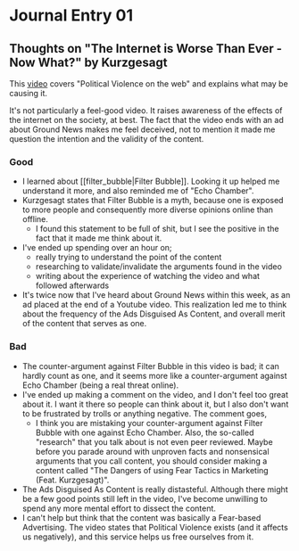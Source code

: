 # Journal Entry 01
## Thoughts on "The Internet is Worse Than Ever - Now What?" by Kurzgesagt
This [video](https://youtu.be/fuFlMtZmvY0?si=aD_BD58yW-kZYXpJ) covers "Political Violence on the web" and explains what may be causing it.

It's not particularly a feel-good video. It raises awareness of the effects of the internet on the society, at best. The fact that the video ends with an ad about Ground News makes me feel deceived, not to mention it made me question the intention and the validity of the content.

### Good
- I learned about [[filter_bubble|Filter Bubble]]. Looking it up helped me understand it more, and also reminded me of "Echo Chamber".
 - Kurzgesagt states that Filter Bubble is a myth, because one is exposed to more people and consequently more diverse opinions online than offline.
	 - I found this statement to be full of shit, but I see the positive in the fact that it made me think about it.
 - I've ended up spending over an hour on;
	 - really trying to understand the point of the content
	 - researching to validate/invalidate the arguments found in the video
	 - writing about the experience of watching the video and what followed afterwards
- It's twice now that I've heard about Ground News within this week, as an ad placed at the end of a Youtube video. This realization led me to think about the frequency of the Ads Disguised As Content, and overall merit of the content that serves as one.

### Bad
- The counter-argument against Filter Bubble in this video is bad; it can hardly count as one, and it seems more like a counter-argument against Echo Chamber (being a real threat online).
- I've ended up making a comment on the video, and I don't feel too great about it. I want it there so people can think about it, but I also don't want to be frustrated by trolls or anything negative. The comment goes,
	- I think you are mistaking your counter-argument against Filter Bubble with one against Echo Chamber. Also, the so-called "research" that you talk about is not even peer reviewed. Maybe before you parade around with unproven facts and nonsensical arguments that you call content, you should consider making a content called "The Dangers of using Fear Tactics in Marketing (Feat. Kurzgesagt)".
- The Ads Disguised As Content is really distasteful. Although there might be a few good points still left in the video, I've become unwilling to spend any more mental effort to dissect the content.
- I can't help but think that the content was basically a Fear-based Advertising. The video states that Political Violence exists (and it affects us negatively), and this service helps us free ourselves from it.
